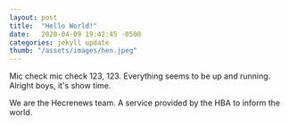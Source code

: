 ```yaml
---
layout: post
title:  "Hello World!"
date:   2020-04-09 19:42:45 -0500
categories: jekyll update
thumb: "/assets/images/hen.jpeg"
---
```

Mic check mic check 123, 123. Everything seems to be up and running. Alright boys, it's show time.

We are the Hecrenews team. A service provided by the HBA to inform the world.
